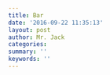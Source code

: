 ```yaml
---
title: Bar
date: '2016-09-22 11:35:13'
layout: post
author: Mr. Jack
categories: 
summary: ''
keywords: ''
---
```

